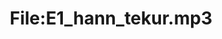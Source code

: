 ---
title: File:E1_hann_tekur.mp3
recording of: hann tekur
reading speed: slow
speaker: E
license: CC0
---
